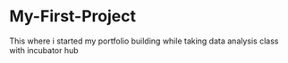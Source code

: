 # My-First-Project
This where i started my portfolio building while taking data analysis class with incubator hub
